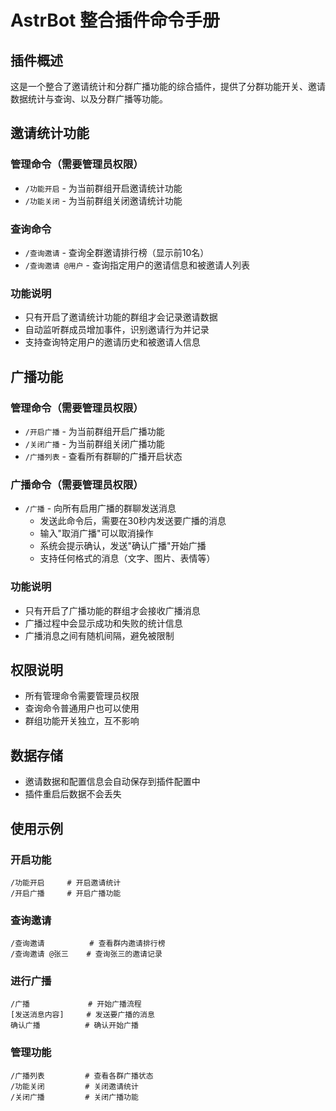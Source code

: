 # AstrBot 整合插件命令手册

## 插件概述
这是一个整合了邀请统计和分群广播功能的综合插件，提供了分群功能开关、邀请数据统计与查询、以及分群广播等功能。

## 邀请统计功能

### 管理命令（需要管理员权限）
- `/功能开启` - 为当前群组开启邀请统计功能
- `/功能关闭` - 为当前群组关闭邀请统计功能

### 查询命令
- `/查询邀请` - 查询全群邀请排行榜（显示前10名）
- `/查询邀请 @用户` - 查询指定用户的邀请信息和被邀请人列表

### 功能说明
- 只有开启了邀请统计功能的群组才会记录邀请数据
- 自动监听群成员增加事件，识别邀请行为并记录
- 支持查询特定用户的邀请历史和被邀请人信息

## 广播功能

### 管理命令（需要管理员权限）
- `/开启广播` - 为当前群组开启广播功能
- `/关闭广播` - 为当前群组关闭广播功能
- `/广播列表` - 查看所有群聊的广播开启状态

### 广播命令（需要管理员权限）
- `/广播` - 向所有启用广播的群聊发送消息
  - 发送此命令后，需要在30秒内发送要广播的消息
  - 输入"取消广播"可以取消操作
  - 系统会提示确认，发送"确认广播"开始广播
  - 支持任何格式的消息（文字、图片、表情等）

### 功能说明
- 只有开启了广播功能的群组才会接收广播消息
- 广播过程中会显示成功和失败的统计信息
- 广播消息之间有随机间隔，避免被限制

## 权限说明
- 所有管理命令需要管理员权限
- 查询命令普通用户也可以使用
- 群组功能开关独立，互不影响

## 数据存储
- 邀请数据和配置信息会自动保存到插件配置中
- 插件重启后数据不会丢失

## 使用示例

### 开启功能
```
/功能开启     # 开启邀请统计
/开启广播     # 开启广播功能
```

### 查询邀请
```
/查询邀请          # 查看群内邀请排行榜
/查询邀请 @张三    # 查询张三的邀请记录
```

### 进行广播
```
/广播             # 开始广播流程
[发送消息内容]     # 发送要广播的消息
确认广播          # 确认开始广播
```

### 管理功能
```
/广播列表         # 查看各群广播状态
/功能关闭         # 关闭邀请统计
/关闭广播         # 关闭广播功能
```
